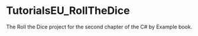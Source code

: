# TutorialsEU_RollTheDice
The Roll the Dice project for the second chapter of the C# by Example book.
